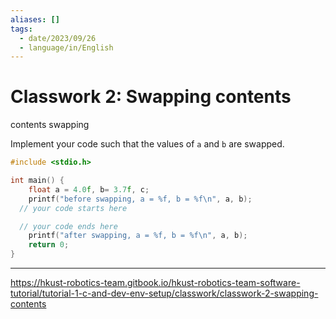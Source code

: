 ```yaml
---
aliases: []
tags:
  - date/2023/09/26
  - language/in/English
---
```


# Classwork 2: Swapping contents

contents swapping

Implement your code such that the values of `a` and `b` are swapped.

```C
#include <stdio.h>

int main() {
    float a = 4.0f, b= 3.7f, c;
    printf("before swapping, a = %f, b = %f\n", a, b);
  // your code starts here

  // your code ends here
    printf("after swapping, a = %f, b = %f\n", a, b);
    return 0;
}
```

---

<https://hkust-robotics-team.gitbook.io/hkust-robotics-team-software-tutorial/tutorial-1-c-and-dev-env-setup/classwork/classwork-2-swapping-contents>
